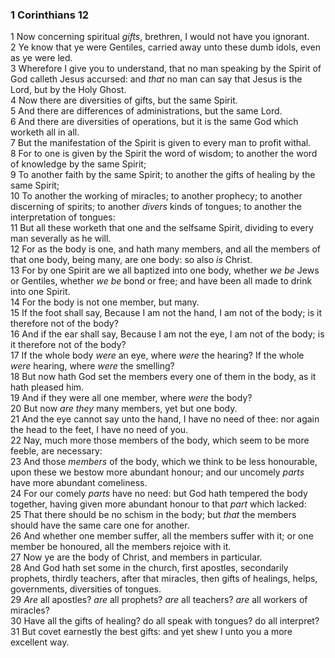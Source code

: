 ### 1 Corinthians 12

1 Now concerning spiritual *gifts*, brethren, I would not have you ignorant.  
2 Ye know that ye were Gentiles, carried away unto these dumb idols, even as ye were led.  
3 Wherefore I give you to understand, that no man speaking by the Spirit of God calleth Jesus accursed: and *that* no man can say that Jesus is the Lord, but by the Holy Ghost.  
4 Now there are diversities of gifts, but the same Spirit.  
5 And there are differences of administrations, but the same Lord.  
6 And there are diversities of operations, but it is the same God which worketh all in all.  
7 But the manifestation of the Spirit is given to every man to profit withal.  
8 For to one is given by the Spirit the word of wisdom; to another the word of knowledge by the same Spirit;  
9 To another faith by the same Spirit; to another the gifts of healing by the same Spirit;  
10 To another the working of miracles; to another prophecy; to another discerning of spirits; to another *divers* kinds of tongues; to another the interpretation of tongues:  
11 But all these worketh that one and the selfsame Spirit, dividing to every man severally as he will.  
12 For as the body is one, and hath many members, and all the members of that one body, being many, are one body: so also *is* Christ.  
13 For by one Spirit are we all baptized into one body, whether *we be* Jews or Gentiles, whether *we be* bond or free; and have been all made to drink into one Spirit.  
14 For the body is not one member, but many.  
15 If the foot shall say, Because I am not the hand, I am not of the body; is it therefore not of the body?  
16 And if the ear shall say, Because I am not the eye, I am not of the body; is it therefore not of the body?  
17 If the whole body *were* an eye, where *were* the hearing? If the whole *were* hearing, where *were* the smelling?  
18 But now hath God set the members every one of them in the body, as it hath pleased him.  
19 And if they were all one member, where *were* the body?  
20 But now *are they* many members, yet but one body.  
21 And the eye cannot say unto the hand, I have no need of thee: nor again the head to the feet, I have no need of you.  
22 Nay, much more those members of the body, which seem to be more feeble, are necessary:  
23 And those *members* of the body, which we think to be less honourable, upon these we bestow more abundant honour; and our uncomely *parts* have more abundant comeliness.  
24 For our comely *parts* have no need: but God hath tempered the body together, having given more abundant honour to that *part* which lacked:  
25 That there should be no schism in the body; but *that* the members should have the same care one for another.  
26 And whether one member suffer, all the members suffer with it; or one member be honoured, all the members rejoice with it.  
27 Now ye are the body of Christ, and members in particular.  
28 And God hath set some in the church, first apostles, secondarily prophets, thirdly teachers, after that miracles, then gifts of healings, helps, governments, diversities of tongues.  
29 *Are* all apostles? *are* all prophets? *are* all teachers? *are* all workers of miracles?  
30 Have all the gifts of healing? do all speak with tongues? do all interpret?  
31 But covet earnestly the best gifts: and yet shew I unto you a more excellent way.  
